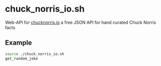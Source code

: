 # chuck_norris_io.sh
Web-API for [chucknorris.io](https://api.chucknorris.io) a free JSON API for hand curated Chuck Norris facts

## Example
```bash
source ./chuck_norris_io.sh
get_random_joke
```
